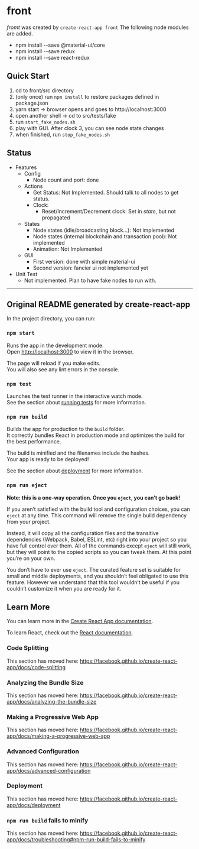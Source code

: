 # front
_fromt_ was created by ```create-react-app front```
The following node modules are added.

* npm install --save @material-ui/core
* npm install --save redux
* npm install --save react-redux

## Quick Start

1. cd to front/src directory
1. (only once) run ```npm install``` to restore packages defined in package.json
1. yarn start -> browser opens and goes to http://localhost:3000
1. open another shell -> cd to src/tests/fake
1. run ```start_fake_nodes.sh```
1. play with GUI. After clock 3, you can see node state changes
1. when finished, run ```stop_fake_nodes.sh```
 
## Status

* Features
  * Config
    * Node count and port: done
  * Actions
    * Get Status: Not Implemented. Should talk to all nodes to get status.
    * Clock:
        * Reset/Increment/Decrement clock: Set in _state_, but not propagated
  * States
    * Node states (idle/broadcasting block...): Not implemented
    * Node states (internal blockchain and transaction pool): Not implemented
    * Animation: Not Implemented
  * GUI
    * First version: done with simple material-ui
    * Second version: fancier ui not implemented yet
* Unit Test
  * Not implemented. Plan to have fake nodes to run with.

---

## Original README generated by create-react-app

In the project directory, you can run:

### `npm start`

Runs the app in the development mode.<br>
Open [http://localhost:3000](http://localhost:3000) to view it in the browser.

The page will reload if you make edits.<br>
You will also see any lint errors in the console.

### `npm test`

Launches the test runner in the interactive watch mode.<br>
See the section about [running tests](https://facebook.github.io/create-react-app/docs/running-tests) for more information.

### `npm run build`

Builds the app for production to the `build` folder.<br>
It correctly bundles React in production mode and optimizes the build for the best performance.

The build is minified and the filenames include the hashes.<br>
Your app is ready to be deployed!

See the section about [deployment](https://facebook.github.io/create-react-app/docs/deployment) for more information.

### `npm run eject`

**Note: this is a one-way operation. Once you `eject`, you can’t go back!**

If you aren’t satisfied with the build tool and configuration choices, you can `eject` at any time. This command will remove the single build dependency from your project.

Instead, it will copy all the configuration files and the transitive dependencies (Webpack, Babel, ESLint, etc) right into your project so you have full control over them. All of the commands except `eject` will still work, but they will point to the copied scripts so you can tweak them. At this point you’re on your own.

You don’t have to ever use `eject`. The curated feature set is suitable for small and middle deployments, and you shouldn’t feel obligated to use this feature. However we understand that this tool wouldn’t be useful if you couldn’t customize it when you are ready for it.

## Learn More

You can learn more in the [Create React App documentation](https://facebook.github.io/create-react-app/docs/getting-started).

To learn React, check out the [React documentation](https://reactjs.org/).

### Code Splitting

This section has moved here: https://facebook.github.io/create-react-app/docs/code-splitting

### Analyzing the Bundle Size

This section has moved here: https://facebook.github.io/create-react-app/docs/analyzing-the-bundle-size

### Making a Progressive Web App

This section has moved here: https://facebook.github.io/create-react-app/docs/making-a-progressive-web-app

### Advanced Configuration

This section has moved here: https://facebook.github.io/create-react-app/docs/advanced-configuration

### Deployment

This section has moved here: https://facebook.github.io/create-react-app/docs/deployment

### `npm run build` fails to minify

This section has moved here: https://facebook.github.io/create-react-app/docs/troubleshooting#npm-run-build-fails-to-minify
